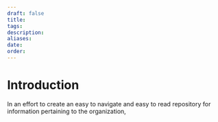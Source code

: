 ```yaml
---
draft: false
title: 
tags: 
description: 
aliases: 
date: 
order:
---
```

# Introduction
In an effort to create an easy to navigate and easy to read repository for information pertaining to the organization, 